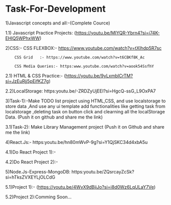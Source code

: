# Task-For-Development

1)Javascript concepts and all:-(Complete Cource)

1.1) Javascript Practice Projects:  (https://youtu.be/MIYQR-Ybrn4?si=i74K-EHlQ5WPhxWW)

2)CSS:- CSS FLEXBOX:- https://www.youtube.com/watch?v=tXIhdp5R7sc 

        CSS Grid   :- https://www.youtube.com/watch?v=t6CBKf8K_Ac
        
        CSS Media Queries:- https:www.youtube.com/watch?v=aook54SsfhY

2.1) HTML & CSS Practice:- (https://youtu.be/9yLxmbICrTM?si=JzEuRjj5pEifKZ7g)
        
        
2.2)LocalStorage: https:youtu.be/-ZRDZyUjEEI?si=HgcQ-ssG_L9OxPA7

3)Task-1):-Make TODO list project using HTML,CSS, and use localstorage to store data ,And use any ui template add functionalities like getting task from localstorage ,deleting task on button click and clearning all the localStorage Data.  (Push it on github and share me the link)

3.1)Task-2): Make Library Management project  (Push it on Github and share me the link)

4)React.Js:- https:youtu.be/hn80mWvP-9g?si=Y1QjSKC34d4xbA5u

4.1)Do React Project 1):-

4.2)Do React Project 2):-

5)Node.Js-Express-MongoDB:  https:youtu.be/ZQsrcayZcSk?si=hTksZVXEYLjOLCdG

5.1)Project 1):- (https://youtu.be/4WvX9dBjiJo?si=i8d0Wz6LqULaY7Ve)

5.2)Project 2):Comming Soon...
